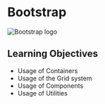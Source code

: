 # Bootstrap

![Bootstrap logo](image.png)

## Learning Objectives

- Usage of Containers
- Usage of the Grid system
- Usage of Components
- Usage of Utilities
